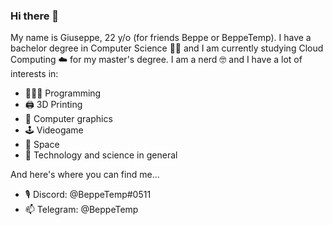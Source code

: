 ### Hi there 👋

My name is Giuseppe, 22 y/o (for friends Beppe or BeppeTemp). I have a bachelor degree in Computer Science 👨‍🎓 and I am currently studying Cloud Computing ☁️ for my master's degree. I am a nerd 🤓 and I have a lot of interests in:

* 👨🏻‍💻 Programming
* 🖨 3D Printing
* 🌆 Computer graphics
* 🕹 Videogame
* 🚀 Space
* 📡 Technology and science in general

And here's where you can find me...
* 🎙 Discord: @BeppeTemp#0511
* 📫 Telegram: @BeppeTemp

<!--
**BeppeTemp/BeppeTemp** is a ✨ _special_ ✨ repository because its `README.md` (this file) appears on your GitHub profile.

Here are some ideas to get you started:


- 🔭 I’m currently working on ...
- 🌱 I’m currently learning ...
- 👯 I’m looking to collaborate on ...
- 🤔 I’m looking for help with ...
- 💬 Ask me about ...
- 📫 How to reach me: ...
- 😄 Pronouns: ...
- ⚡ Fun fact: ...

<!-- Top Languages -->

